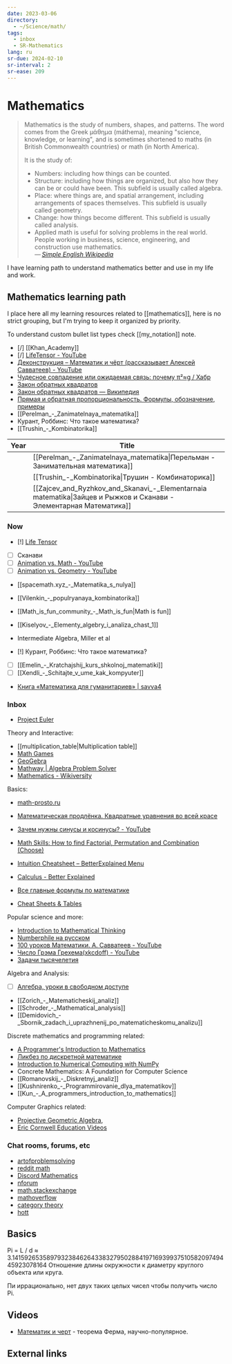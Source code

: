 ```yaml
---
date: 2023-03-06
directory:
  - ~/Science/math/
tags:
  - inbox
  - SR-Mathematics
lang: ru
sr-due: 2024-02-10
sr-interval: 2
sr-ease: 209
---
```


# Mathematics

> Mathematics is the study of numbers, shapes, and patterns. The word comes from
> the Greek μάθημα (máthema), meaning "science, knowledge, or learning", and is
> sometimes shortened to maths (in British Commonwealth countries) or math (in
> North America).
>
> It is the study of:
>
> - Numbers: including how things can be counted.
> - Structure: including how things are organized, but also how they can be or
>   could have been. This subfield is usually called algebra.
> - Place: where things are, and spatial arrangement, including arrangements of
>   spaces themselves. This subfield is usually called geometry.
> - Change: how things become different. This subfield is usually called
>   analysis.
> - Applied math is useful for solving problems in the real world. People
>   working in business, science, engineering, and construction use
>   mathematics.\
> — <cite>[Simple English Wikipedia](https://simple.wikipedia.org/wiki/Mathematics)</cite>

I have learning path to understand mathematics better and use in my life and
work.

## Mathematics learning path

I place here all my learning resources related to [[mathematics]], here is no
strict grouping, but I'm trying to keep it organized by priority.

To understand custom bullet list types check [[my_notation]] note.

- [/] [[Khan_Academy]]
- [/] [LifeTensor - YouTube](https://www.youtube.com/@LifeTensor/videos)
- [Деконструкция – Математик и чёрт (рассказывает Алексей Савватеев) - YouTube](https://www.youtube.com/watch?v=DA9fuIumryg)
- [Чудесное совпадение или ожидаемая связь: почему π²≈g / Хабр](https://habr.com/ru/articles/812903/)
- [Закон обратных квадратов](https://photo-monster.ru/books/read/pakon-obratnyih-kvadratov.html)
- [Закон обратных квадратов — Википедия](https://ru.wikipedia.org/wiki/%D0%97%D0%B0%D0%BA%D0%BE%D0%BD_%D0%BE%D0%B1%D1%80%D0%B0%D1%82%D0%BD%D1%8B%D1%85_%D0%BA%D0%B2%D0%B0%D0%B4%D1%80%D0%B0%D1%82%D0%BE%D0%B2)
- [Прямая и обратная пропорциональность. Формулы, обозначение, примеры](https://skysmart.ru/articles/mathematic/pryamaya-i-obratnaya-proporcionalnost)
- [[Perelman_-_Zanimatelnaya_matematika]]
- Курант, Роббинс: Что такое математика?
- [[Trushin_-_Kombinatorika]]

| Year | Title                                                                                                                           |
| ---- | ------------------------------------------------------------------------------------------------------------------------------- |
|      | [[Perelman_-_Zanimatelnaya_matematika\|Перельман - Занимательная математика]]                                                   |
|      | [[Trushin_-_Kombinatorika\|Трушин - Комбинаторика]]                                                                             |
|      | [[Zajcev_and_Ryzhkov_and_Skanavi_-_Elementarnaia matematika\|Зайцев и Рыжков и Сканави - Элементарная Математика]] |

### Now

- [!] [Life Tensor](https://www.youtube.com/playlist?list=PLC2pBQ7lPOZCu0cehs7tPmnoeK2BjUiSk)
- [ ] Сканави
- [ ] [Animation vs. Math - YouTube](https://www.youtube.com/watch?v=B1J6Ou4q8vE)
- [ ] [Animation vs. Geometry - YouTube](https://www.youtube.com/watch?v=VEJWE6cpqw0)
- [[spacemath.xyz_-_Matematika_s_nulya]]
- [[Vilenkin_-_populryanaya_kombinatorika]]
- [[Math_is_fun_community_-_Math_is_fun|Math is fun]]
- [[Kiselyov_-_Elementy_algebry_i_analiza_chast_1]]
- Intermediate Algebra, Miller et al

- [!] Курант, Роббинс: Что такое математика?
- [ ] [[Emelin_-_Kratchajshij_kurs_shkolnoj_matematiki]]
- [ ] [[Xendli_-_Schitajte_v_ume_kak_kompyuter]]
- [Книга «Математика для гуманитариев» | savva4](https://savvateev.xyz/book/)

### Inbox

- [Project Euler](https://projecteuler.net/)

Theory and Interactive:

- [[multiplication_table|Multiplication table]]
- [Math Games](https://www.mathsisfun.com/games/index.html)
- [GeoGebra](https://www.geogebra.org/)
- [Mathway | Algebra Problem Solver](https://www.mathway.com/Algebra)
- [Mathematics - Wikiversity](https://en.wikiversity.org/wiki/Portal:Mathematics)

Basics:

- [math-prosto.ru](https://math-prosto.ru/)
- [Математическая продлёнка. Квадратные уравнения во всей красе](https://habr.com/ru/post/714660/)
- [Зачем нужны синусы и косинусы? - YouTube](https://youtu.be/hwpWTkdh-BA)
- [Math Skills: How to find Factorial, Permutation and Combination (Choose)](https://www.youtube.com/watch?v=8RRo6Ti9d0U)
- [Intuition Cheatsheet – BetterExplained Menu](https://betterexplained.com/cheatsheet/)
- [Calculus - Better Explained](https://betterexplained.com/calculus/lesson-1/)

- [Все главные формулы по математике](https://educon.by/index.php/formuly/formmat)
- [Cheat Sheets & Tables](https://tutorial.math.lamar.edu/Extras/CheatSheets_Tables.aspx)

Popular science and more:

- [Introduction to Mathematical Thinking](https://www.coursera.org/learn/mathematical-thinking?utm_campaign=gotocourse&utm_medium=coursepage&utm_source=CourseTalk)
- [Numberphile на русском](https://www.youtube.com/playlist?list=PLnL2HgHS7MDQhBx_gtn4gyLzGcjwYDAyJ)
- [100 уроков Математики. А. Савватеев - YouTube](https://www.youtube.com/playlist?list=PLqBfxn8OBMGrsA_YynaQWqHKhL7kEvL4X)
- [Число Грэма Грехема(xkcdoff) - YouTube](https://www.youtube.com/watch?v=kOg-zDjA-0A)
- [Задачи тысячелетия](https://www.youtube.com/playlist?list=PLzbL7FoiqpKboohozmqPpJXzO5m9iwHD-)

Algebra and Analysis:

- [ ] [Алгебра, уроки в свободном доступе](https://www.youtube.com/playlist?list=PLp1o4TiOetLxhCoq5ltCibkk0tlJua_z7)
- [[Zorich_-_Matematicheskij_analiz]]
- [[Schroder_-_Mathematical_analysis]]
- [[Demidovich_-_Sbornik_zadach_i_uprazhnenij_po_matematicheskomu_analizu]]

Discrete mathematics and programming related:

- [A Programmer's Introduction to Mathematics](https://pimbook.org/)
- [Ликбез по дискретной математике](https://stepic.org/course/%D0%9B%D0%B8%D0%BA%D0%B1%D0%B5%D0%B7-%D0%BF%D0%BE-%D0%B4%D0%B8%D1%81%D0%BA%D1%80%D0%B5%D1%82%D0%BD%D0%BE%D0%B9-%D0%BC%D0%B0%D1%82%D0%B5%D0%BC%D0%B0%D1%82%D0%B8%D0%BA%D0%B5-91/)
- [Introduction to Numerical Computing with NumPy](https://www.youtube.com/watch?v=ZB7BZMhfPgk)
- Concrete Mathematics: A Foundation for Computer Science
- [[Romanovskij_-_Diskretnyj_analiz]]
- [[Kushnirenko_-_Programmirovanie_dlya_matematikov]]
- [[Kun_-_A_programmers_introduction_to_mathematics]]

Computer Graphics related:

- [Projective Geometric Algebra](https://projectivegeometricalgebra.org/),
- [Eric Cornwell Education Videos](https://vimeo.com/user543333)

### Chat rooms, forums, etc

- [artofproblemsolving](https://artofproblemsolving.com/community)
- [reddit math](https://old.reddit.com/r/math)
- [Discord Mathematics](https://discord.com/channels/268882317391429632/)
- [nforum](https://nforum.ncatlab.org/)
- [math.stackexchange](https://math.stackexchange.com/)
- [mathoverflow](https://mathoverflow.net/)
- [category theory](https://categorytheory.zulipchat.com)
- [hott](https://hott.zulipchat.com)


## Basics

Pi = L / d ≈ 3.1415926535897932384626433832795028841971693993751058209749445923078164
Отношение длины окружности к диаметру круглого объекта или круга.

Пи иррационально, нет двух таких целых чисел чтобы получить число Pi.

## Videos

- [Математик и черт](https://www.youtube.com/watch?v=52yhBkkulXw) - теорема
  Ферма, научно-популярное.

## External links


